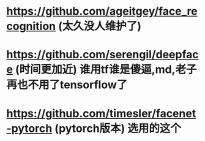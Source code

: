 # https://github.com/ageitgey/face_recognition (太久没人维护了)
# https://github.com/serengil/deepface (时间更加近) 谁用tf谁是傻逼,md,老子再也不用了tensorflow了
# https://github.com/timesler/facenet-pytorch (pytorch版本) 选用的这个
